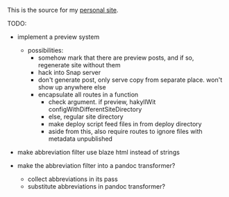This is the source for my [personal site](http://blaenkdenum.com).

TODO:

* implement a preview system
  * possibilities:
    * somehow mark that there are preview posts, and if so, regenerate site without them
    * hack into Snap server
    * don't generate post, only serve copy from separate place. won't show up anywhere else
    * encapsulate all routes in a function
    	* check argument. if preview, hakyllWit configWithDifferentSiteDirectory
    	* else, regular site directory
    	* make deploy script feed files in from deploy directory
    	* aside from this, also require routes to ignore files with metadata unpublished


* make abbreviation filter use blaze html instead of strings
* make the abbreviation filter into a pandoc transformer?
  * collect abbreviations in its pass
  * substitute abbreviations in pandoc transformer?

